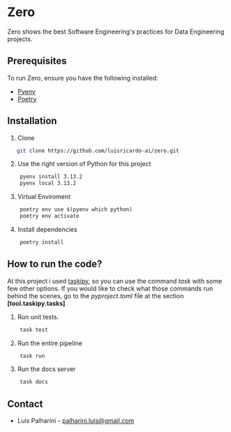 # Zero
Zero shows the best Software Engineering's practices for Data Engineering projects.

## Prerequisites
To run Zero, ensure you have the following installed:

* [Pyenv](https://github.com/pyenv/pyenv)
* [Poetry](https://python-poetry.org)

## Installation
1. Clone 
```sh
   git clone https://github.com/luisricardo-ai/zero.git
```

2. Use the right version of Python for this project
```sh
    pyenv install 3.13.2
    pyenv local 3.13.2
```

3. Virtual Enviroment
```sh
    poetry env use $(pyenv which python)
    poetry env activate
```

4. Install dependencies
```sh
    poetry install
```

## How to run the code?
At this project i used [taskipy](https://github.com/taskipy/taskipy), so you can use the command *task* with some few other options. If you would like to check what those commands run behind the scenes, go to the *pyproject.toml* file at the section **[tool.taskipy.tasks]**

1. Run unit tests.
```sh
    task test
```

2. Run the entire pipeline
```sh
    task run
```

3. Run the docs server
```sh
    task docs
```

## Contact
* Luis Palharini - palharini.luis@gmail.com